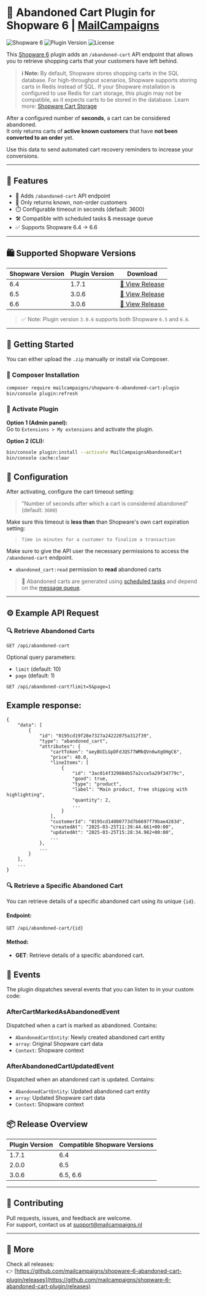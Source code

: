# 🛒 Abandoned Cart Plugin for Shopware 6 | [MailCampaigns](https://www.mailcampaigns.nl)


![Shopware 6](https://img.shields.io/badge/Shopware-6.x-blue?logo=shopware)
![Plugin Version](https://img.shields.io/github/v/release/mailcampaigns/shopware-6-abandoned-cart-plugin)
![License](https://img.shields.io/github/license/mailcampaigns/shopware-6-abandoned-cart-plugin)

This [Shopware 6](https://www.shopware.com/en/products/shopware-6/) plugin adds an `/abandoned-cart` API endpoint that allows you to retrieve shopping carts that your customers have left behind.
> **ℹ️ Note:** By default, Shopware stores shopping carts in the SQL database. For high-throughput scenarios, Shopware supports storing carts in Redis instead of SQL. If your Shopware installation is configured to use Redis for cart storage, this plugin may not be compatible, as it expects carts to be stored in the database. Learn more: [Shopware Cart Storage](https://developer.shopware.com/docs/guides/hosting/performance/cart-storage.html)

After a configured number of **seconds**, a cart can be considered abandoned.  
It only returns carts of **active known customers** that have **not been converted to an order** yet.

Use this data to send automated cart recovery reminders to increase your conversions.

---

## 🎯 Features

- 🔗 Adds `/abandoned-cart` API endpoint
- 👤 Only returns known, non-order customers
- ⏱️ Configurable timeout in seconds (default: 3600)
- 🛠️ Compatible with scheduled tasks & message queue
- ✅ Supports Shopware 6.4 → 6.6

---

## 🛍️ Supported Shopware Versions

| Shopware Version | Plugin Version | Download |
|------------------|----------------|----------|
| 6.4              | 1.7.1          | [🔗 View Release](https://github.com/mailcampaigns/shopware-6-abandoned-cart-plugin/releases/tag/1.7.1) |
| 6.5              | 3.0.6          | [🔗 View Release](https://github.com/mailcampaigns/shopware-6-abandoned-cart-plugin/releases/tag/3.0.6) |
| 6.6              | 3.0.6          | [🔗 View Release](https://github.com/mailcampaigns/shopware-6-abandoned-cart-plugin/releases/tag/3.0.6) |

> ✅ Note: Plugin version `3.0.6` supports both Shopware `6.5` and `6.6`.

---

## 🚀 Getting Started

You can either upload the `.zip` manually or install via Composer.

### 🔌 Composer Installation

```bash
composer require mailcampaigns/shopware-6-abandoned-cart-plugin
bin/console plugin:refresh
```

### 🔄 Activate Plugin

**Option 1 (Admin panel):**  
Go to `Extensions > My extensions` and activate the plugin.

**Option 2 (CLI):**
```bash
bin/console plugin:install --activate MailCampaignsAbandonedCart
bin/console cache:clear
```

## 🔧 Configuration

After activating, configure the cart timeout setting:  
> "Number of seconds after which a cart is considered abandoned" (default: `3600`)

Make sure this timeout is **less than** than Shopware's own cart expiration setting:  
> `Time in minutes for a customer to finalize a transaction`

Make sure to give the API user the necessary permissions to access the `/abandoned-cart` endpoint.
- `abandoned_cart:read` permission to **read** abandoned carts

> 🧠 Abandoned carts are generated using [scheduled tasks] and depend on the [message queue].

[scheduled tasks]: https://developer.shopware.com/docs/guides/plugins/plugins/plugin-fundamentals/add-scheduled-task#executing-the-scheduled-task  
[message queue]: https://developer.shopware.com/docs/guides/hosting/infrastructure/message-queue

---

## ⚙️ Example API Request
### 🔍 Retrieve Abandoned Carts
```http
GET /api/abandoned-cart
```
Optional query parameters:
- `limit` (default: 10)
- `page` (default: 1)

```http
GET /api/abandoned-cart?limit=5&page=1
```

## Example response:
```
{
    "data": [
        {
            "id": "0195cd19f28e7327a24222075a312f39",
            "type": "abandoned_cart",
            "attributes": {
                "cartToken": "aeyBUILGpDFdJQS77WMkQVn6wXgOHgC6",
                "price": 40.0,
                "lineItems": [
                    {
                        "id": "3ac014f329884b57a2cce5a29f34779c",
                        "good": true,
                        "type": "product",
                        "label": "Main product, free shipping with highlighting",
                        "quantity": 2,
                        ...
                    }
                ],
                "customerId": "0195cd14000773d7b6697f79bae4283d",
                "createdAt": "2025-03-25T11:39:44.661+00:00",
                "updatedAt": "2025-03-25T15:28:34.982+00:00",
                ...
            },
            ...
        }
    ],
    ...
}
```
### 🔍 Retrieve a Specific Abandoned Cart

You can retrieve details of a specific abandoned cart using its unique `{id}`.

#### Endpoint:
```http
GET /api/abandoned-cart/{id}
```

#### Method:
- **GET**: Retrieve details of a specific abandoned cart.

## 📡 Events

The plugin dispatches several events that you can listen to in your custom code:

### AfterCartMarkedAsAbandonedEvent
Dispatched when a cart is marked as abandoned. Contains:
- `AbandonedCartEntity`: Newly created abandoned cart entity
- `array`: Original Shopware cart data
- `Context`: Shopware context

### AfterAbandonedCartUpdatedEvent
Dispatched when an abandoned cart is updated. Contains:
- `AbandonedCartEntity`: Updated abandoned cart entity
- `array`: Updated Shopware cart data
- `Context`: Shopware context

## 📦 Release Overview

| Plugin Version | Compatible Shopware Versions |
|----------------|-------------------------------|
| 1.7.1          | 6.4                           |
| 2.0.0          | 6.5                           |
| 3.0.6          | 6.5, 6.6                      |

---

## 🤝 Contributing

Pull requests, issues, and feedback are welcome.  
For support, contact us at [support@mailcampaigns.nl](mailto:support@mailcampaigns.nl)

---

## 🔗 More

Check all releases:  
👉 [https://github.com/mailcampaigns/shopware-6-abandoned-cart-plugin/releases](https://github.com/mailcampaigns/shopware-6-abandoned-cart-plugin/releases)
